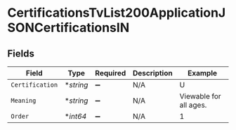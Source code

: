 # CertificationsTvList200ApplicationJSONCertificationsIN


## Fields

| Field                  | Type                   | Required               | Description            | Example                |
| ---------------------- | ---------------------- | ---------------------- | ---------------------- | ---------------------- |
| `Certification`        | **string*              | :heavy_minus_sign:     | N/A                    | U                      |
| `Meaning`              | **string*              | :heavy_minus_sign:     | N/A                    | Viewable for all ages. |
| `Order`                | **int64*               | :heavy_minus_sign:     | N/A                    | 1                      |